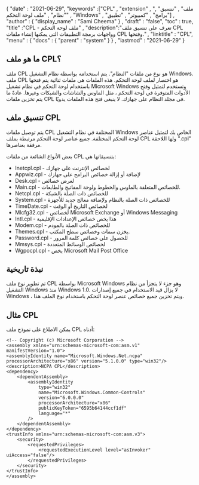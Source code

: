 {
  "date" : "2021-06-29",
  "keywords" :["CPL" , "extension" , "ملف" , "تنسيق" , "نظام" , "ملف لوحة التحكم" , "Windows" , "برامج" , "كمبيوتر" , "تطبيق"] ,
  "author" : {
    "display_name" : "Sami Cheema"
} ,
  "draft" : "false",
  "toc" : true,
  "title" :"CPL - ملف لوحة التحكم" ,
  "description":"تعرف على تنسيق ملف CPL وواجهات برمجة التطبيقات التي يمكنها إنشاء ملفات CPL وفتحها." ,
  "linktitle" : "CPL",
  "menu" : {
    "docs" : {
      "parent" : "system"
}
} ,
  "lastmod" : "2021-06-29"
}

## ما هو ملف CPL؟ ##

ملف CPL هو نوع من ملفات "النظام". يتم استخدامه بواسطة نظام التشغيل Windows. ملف CPL هو اختصار لملف لوحة التحكم. هذه الملفات هي ملفات ثنائية يتم فتحها باستخدام لوحة التحكم في نظام تشغيل Microsoft Windows وتستخدم لتمثيل وفتح الأدوات المتوفرة في لوحة التحكم ، مثل الماوس والشاشات والشبكات وغيرها. عادةً ما يتم تخزين ملفات CPL في مجلد النظام على جهازك. لا ينبغي فتح هذه الملفات يدويًا.


## تنسيق ملف CPL ##

يتم توصيل ملفات CPL المختلفة في نظام التشغيل Windows الخاص بك لتمثيل عناصر لوحة التحكم المختلفة. جميع عناصر لوحة التحكم مرتبطة بملف CPL ولها اللاحقة ".cpl" مرفقة بعناصرها.

بعض الأنواع الشائعة من ملفات CPL بتنسيقاتها هي:

* Inetcpl.cpl - لخصائص الإنترنت على جهازك
* Appwiz.cpl - لإضافة أو إزالة خصائص البرامج على جهازك
* Desk.cpl - لعرض خصائص
* Main.cpl - للخصائص المتعلقة بالماوس والخطوط ولوحة المفاتيح والطابعات.
* Netcpl.cpl - للخصائص ذات الصلة بالشبكة
* System.cpl - للخصائص ذات الصلة بالنظام ولإضافة معالج جديد للأجهزة
* TimeDate.cpl - لخصائص التاريخ أو الوقت
* Mlcfg32.cpl - لخصائص Microsoft Exchange أو Windows Messaging
* Intl.cpl - هذا يخص خصائص الإعدادات الإقليمية
* Modem.cpl - للخصائص ذات الصلة بالمودم
* Themes.cpl - يخزن سمات وخصائص سطح المكتب.
* Password.cpl - للحصول على خصائص كلمة المرور
* Mmsys.cpl - لخصائص الوسائط المتعددة
* Wgpocpl.cpl - يخص Microsoft Mail Post Office

## نبذة تاريخية ##

تم تطوير نوع ملف CPL بواسطة Microsoft Windows وهو جزء لا يتجزأ من نظام التشغيل Windows منذ Windows 1.0. لا يزال قيد الاستخدام في جميع إصدارات Windows ، ويتم تخزين جميع خصائص عنصر لوحة التحكم باستخدام نوع الملف هذا.

## مثال CPL ##

يمكن الاطلاع على نموذج ملف CPL أدناه:

```
<!-- Copyright (c) Microsoft Corporation -->
<assembly xmlns="urn:schemas-microsoft-com:asm.v1" manifestVersion="1.0">
<assemblyIdentity name="Microsoft.Windows.Net.ncpa" processorArchitecture="x86" version="5.1.0.0" type="win32"/>
<description>NCPA CPL</description>
<dependency>
    <dependentAssembly>
        <assemblyIdentity
            type="win32"
            name="Microsoft.Windows.Common-Controls"
            version="6.0.0.0"
            processorArchitecture="x86" 
            publicKeyToken="6595b64144ccf1df"
            language="*"
        />
    </dependentAssembly>
</dependency>
<trustInfo xmlns="urn:schemas-microsoft-com:asm.v3">
    <security>
        <requestedPrivileges>
            <requestedExecutionLevel level="asInvoker" uiAccess="false"/>
        </requestedPrivileges>
    </security>
</trustInfo>
</assembly>

```
